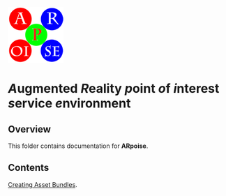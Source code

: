 ![ARpoise Logo](/images/arpoise_logo_rgb-128.png)
# *A*ugmented *R*eality *p*oint *o*f *i*nterest *s*ervice *e*nvironment

## Overview
This folder contains documentation for **ARpoise**.

## Contents
[Creating Asset Bundles](/documentation/CreatingAssetBundles.md).
